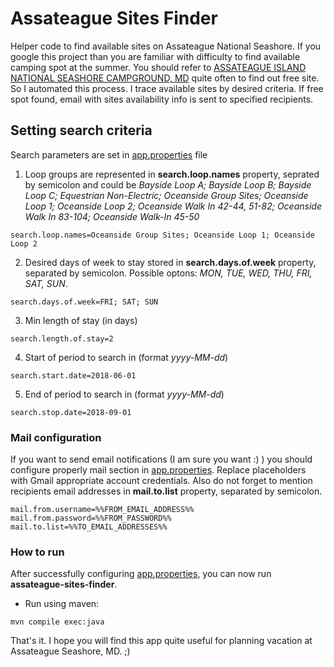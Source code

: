 # Assateague Sites Finder
Helper code to find available sites on Assateague National Seashore. 
If you google this project than you are familiar with difficulty to find available camping spot at the summer. You should refer to [ASSATEAGUE ISLAND NATIONAL SEASHORE CAMPGROUND, MD](https://www.recreation.gov/camping/assateague-island-national-seashore-campground/r/campgroundDetails.do?contractCode=NRSO&parkId=70989) quite often to find out free site. So I automated this process.
I trace available sites by desired criteria. If free spot found, email with sites availability info is sent to specified recipients. 

## Setting search criteria

Search parameters are set in [app.properties](https://github.com/sheva/assateague-sites-finder/blob/master/src/main/resources/app.properties) file

1. Loop groups are represented in **search.loop.names** property, seprated by semicolon and could be *Bayside Loop A; Bayside Loop B; Bayside Loop C; Equestrian Non-Electric; Oceanside Group Sites; Oceanside Loop 1; Oceanside Loop 2; Oceanside Walk In 42-44, 51-82; Oceanside Walk In 83-104; Oceanside Walk-In 45-50*
```
search.loop.names=Oceanside Group Sites; Oceanside Loop 1; Oceanside Loop 2
```
2. Desired days of week to stay stored in **search.days.of.week** property, separated by semicolon. Possible optons: *MON, TUE, WED, THU, FRI, SAT, SUN*.
```
search.days.of.week=FRI; SAT; SUN
```
3. Min length of stay (in days)
```
search.length.of.stay=2
```
4. Start of period to search in (format *yyyy-MM-dd*)
```
search.start.date=2018-06-01
```
5. End of period to search in (format *yyyy-MM-dd*)
```
search.stop.date=2018-09-01
```

### Mail configuration

If you want to send email notifications (I am sure you want :) ) you should configure properly mail section in [app.properties](https://github.com/sheva/assateague-sites-finder/blob/master/src/main/resources/app.properties). Replace placeholders with Gmail appropriate account credentials. Also do not forget to mention recipients email addresses in **mail.to.list** property, separated by semicolon.
```
mail.from.username=%%FROM_EMAIL_ADDRESS%%
mail.from.password=%%FROM_PASSWORD%%
mail.to.list=%%TO_EMAIL_ADDRESSES%%
```
### How to run

After successfully configuring [app.properties](https://github.com/sheva/assateague-sites-finder/blob/master/src/main/resources/app.properties), you can now run **assateague-sites-finder**. 

* Run using maven:
```
mvn compile exec:java
```


That's it. I hope you will find this app quite useful for planning vacation at Assateague Seashore, MD. ;)
